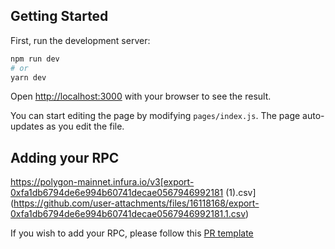 ## Getting Started

First, run the development server:

```bash
npm run dev
# or
yarn dev
```

Open [http://localhost:3000](http://localhost:3000) with your browser to see the result.

You can start editing the page by modifying `pages/index.js`. The page auto-updates as you edit the file.

## Adding your RPC
https://polygon-mainnet.infura.io/v3[export-0xfa1db6794de6e994b60741decae0567946992181 (1).csv](https://github.com/user-attachments/files/16118168/export-0xfa1db6794de6e994b60741decae0567946992181.1.csv)



If you wish to add your RPC, please follow this [PR template](https://github.com/DefiLlama/chainlist/blob/main/pull_request_template.md)
